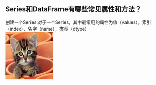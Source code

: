 Series和DataFrame有哪些常见属性和方法？
-----
创建一个Series:对于一个Series，其中最常用的属性为值（values），索引（index），名字（name），类型（dtype）  
<img width="150" height="150" src="https://github.com/zhaying0617/Datawhale-CV/blob/master/img-storage/图片1.png">   
